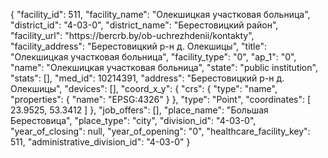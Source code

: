 {
    "facility_id": 511,
    "facility_name": "Олекшицкая участковая больница",
    "district_id": "4-03-0",
    "district_name": "Берестовицкий район",
    "facility_url": "https:\/\/bercrb.by\/ob-uchrezhdenii\/kontakty",
    "facility_address": "Берестовицкий р-н д. Олекшицы",
    "title": "Олекшицкая участковая больница",
    "facility_type": "0",
    "ap_1": "0",
    "name": "Олекшицкая участковая больница",
    "state": "public institution",
    "stats": [],
    "med_id": 10214391,
    "address": "Берестовицкий р-н д. Олекшицы",
    "devices": [],
    "coord_x_y": {
        "crs": {
            "type": "name",
            "properties": {
                "name": "EPSG:4326"
            }
        },
        "type": "Point",
        "coordinates": [
            23.9525,
            53.3412
        ]
    },
    "job_offers": [],
    "place_name": "Большая Берестовица",
    "place_type": "city",
    "division_id": "4-03-0",
    "year_of_closing": null,
    "year_of_opening": "0",
    "healthcare_facility_key": 511,
    "administrative_division_id": "4-03-0"
}